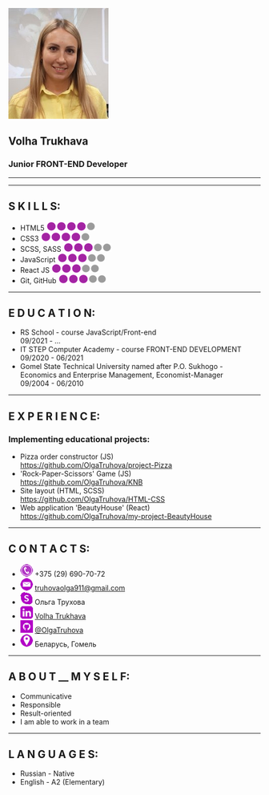 ![img](./img/my_foto.jpg)
## __Volha Trukhava__
### Junior FRONT-END Developer
***
***

## S K I L L S:
* HTML5 ![img](./img/dot.png)![img](./img/dot.png)![img](./img/dot.png)![img](./img/dot.png)![img](./img/circle.png) 
* CSS3 ![img](./img/dot.png)![img](./img/dot.png)![img](./img/dot.png)![img](./img/dot.png)![img](./img/circle.png)  
* SCSS, SASS ![img](./img/dot.png)![img](./img/dot.png)![img](./img/dot.png)![img](./img/circle.png)![img](./img/circle.png)  
* JavaScript ![img](./img/dot.png)![img](./img/dot.png)![img](./img/dot.png)![img](./img/circle.png)![img](./img/circle.png)  
* React JS ![img](./img/dot.png)![img](./img/dot.png)![img](./img/dot.png)![img](./img/circle.png)![img](./img/circle.png)  
* Git, GitHub ![img](./img/dot.png)![img](./img/dot.png)![img](./img/dot.png)![img](./img/circle.png)![img](./img/circle.png)
***

## E D U C A T I O N:
* RS School - course JavaScript/Front-end  
09/2021 - ...
* IT STEP Computer Academy - course FRONT-END DEVELOPMENT  
09/2020 - 06/2021
* Gomel State Technical University named after P.O. Sukhogo -  
Economics and Enterprise Management, Economist-Manager  
09/2004 - 06/2010
***

## E X P E R I E N C E:  
### Implementing educational projects:  
* Pizza order constructor (JS)  
https://github.com/OlgaTruhova/project-Pizza  
* 'Rock-Paper-Scissors' Game (JS)  
https://github.com/OlgaTruhova/KNB  
* Site layout (HTML, SCSS)  
https://github.com/OlgaTruhova/HTML-CSS  
* Web application 'BeautyHouse' (React)  
https://github.com/OlgaTruhova/my-project-BeautyHouse
***

## C O N T A C T S: 
* ![img](./img/phone.png) +375 (29) 690-70-72
* ![img](./img/email.png) truhovaolga911@gmail.com
* ![img](./img/Skype.png) Ольга Трухова
* ![img](./img/linkedIn.png) [Volha Trukhava](https://www.linkedin.com/in/volha-trukhava-461b76214/)  
* ![img](./img/github.png) [@OlgaTruhova](https://github.com/OlgaTruhova)
* ![img](./img/Location.png) Беларусь, Гомель
***

## A B O U T __ M Y S E L F:  
* Communicative  
* Responsible  
* Result-oriented  
* I am able to work in a team
***

## L A N G U A G E S:  
* Russian - Native   
* English - A2 (Elementary)
